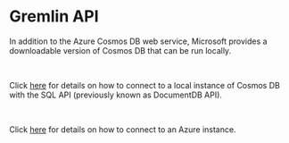 # Gremlin API

In addition to the Azure Cosmos DB web service, Microsoft provides a downloadable version of Cosmos DB that can be run locally.

&nbsp;

Click [here](<Localinstance1.md>) for details on how to connect to a local instance of Cosmos DB with the SQL API (previously known as DocumentDB API).

&nbsp;

Click [here](<Azureinstance2.md>) for details on how to connect to an Azure instance.
